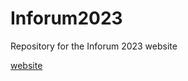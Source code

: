 # Inforum2023
Repository for the Inforum 2023 website


[website](https://inforum2023-ylfd.vercel.app/)

